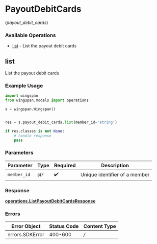 # PayoutDebitCards
(*payout_debit_cards*)

### Available Operations

* [list](#list) - List the payout debit cards

## list

List the payout debit cards

### Example Usage

```python
import wingspan
from wingspan.models import operations

s = wingspan.Wingspan()


res = s.payout_debit_cards.list(member_id='string')

if res.classes is not None:
    # handle response
    pass
```

### Parameters

| Parameter                     | Type                          | Required                      | Description                   |
| ----------------------------- | ----------------------------- | ----------------------------- | ----------------------------- |
| `member_id`                   | *str*                         | :heavy_check_mark:            | Unique identifier of a member |


### Response

**[operations.ListPayoutDebitCardsResponse](../../models/operations/listpayoutdebitcardsresponse.md)**
### Errors

| Error Object    | Status Code     | Content Type    |
| --------------- | --------------- | --------------- |
| errors.SDKError | 400-600         | */*             |

